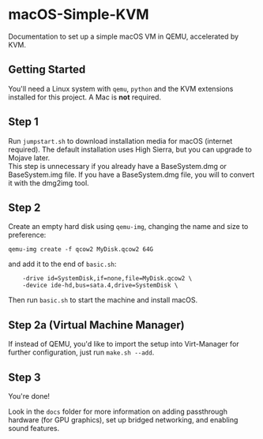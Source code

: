 # macOS-Simple-KVM
Documentation to set up a simple macOS VM in QEMU, accelerated by KVM.

## Getting Started
You'll need a Linux system with `qemu`, `python` and the KVM extensions installed for this project. A Mac is **not** required.

## Step 1
Run `jumpstart.sh` to download installation media for macOS (internet required). The default installation uses High Sierra, but you can upgrade to Mojave later.<br>
This step is unnecessary if you already have a BaseSystem.dmg or BaseSystem.img file. If you have a BaseSystem.dmg file, you will to convert it with the dmg2img tool.

## Step 2
Create an empty hard disk using `qemu-img`, changing the name and size to preference:
```
qemu-img create -f qcow2 MyDisk.qcow2 64G
```

and add it to the end of `basic.sh`:
```
    -drive id=SystemDisk,if=none,file=MyDisk.qcow2 \
    -device ide-hd,bus=sata.4,drive=SystemDisk \
```

Then run `basic.sh` to start the machine and install macOS.

## Step 2a (Virtual Machine Manager)
If instead of QEMU, you'd like to import the setup into Virt-Manager for further configuration, just run `make.sh --add`.

## Step 3

You're done!

Look in the `docs` folder for more information on adding passthrough hardware (for GPU graphics), set up bridged networking, and enabling sound features.
